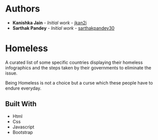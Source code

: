 # Authors

* **Kanishka Jain** - *Initial work* - [jkan2i](https://github.com/jkan2i)
* **Sarthak Pandey** - *Initial work* - [sarthakpandey30](https://github.com/sarthakpandey30)


# Homeless


A curated list of some specific countries displaying their homeless infographics and the steps taken by their governments to eliminate the issue.

Being Homeless is not a choice but a curse which these people have to endure everyday.

## Built With

* Html
* Css
* Javascript
* Bootstrap 
